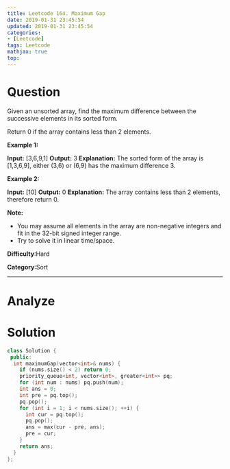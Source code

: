```yaml
---
title: Leetcode 164. Maximum Gap
date: 2019-01-31 23:45:54
updated: 2019-01-31 23:45:54
categories: 
- [Leetcode]
tags: Leetcode
mathjax: true
top:
---
```


# Question

Given an unsorted array, find the maximum difference between the successive elements in its sorted form.

Return 0 if the array contains less than 2 elements.

**Example 1:**

**Input:** [3,6,9,1]
**Output:** 3
**Explanation:** The sorted form of the array is [1,3,6,9], either
             (3,6) or (6,9) has the maximum difference 3.

**Example 2:**

**Input:** [10]
**Output:** 0
**Explanation:** The array contains less than 2 elements, therefore return 0.

**Note:**

- You may assume all elements in the array are non-negative integers and fit in the 32-bit signed integer range.
- Try to solve it in linear time/space.

**Difficulty**:Hard

**Category**:Sort

<!-- more -->

------------

# Analyze

# Solution

```cpp
class Solution {
 public:
  int maximumGap(vector<int>& nums) {
    if (nums.size() < 2) return 0;
    priority_queue<int, vector<int>, greater<int>> pq;
    for (int num : nums) pq.push(num);
    int ans = 0;
    int pre = pq.top();
    pq.pop();
    for (int i = 1; i < nums.size(); ++i) {
      int cur = pq.top();
      pq.pop();
      ans = max(cur - pre, ans);
      pre = cur;
    }
    return ans;
  }
};
```